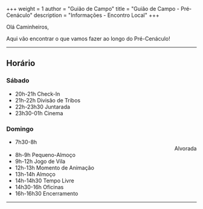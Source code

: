 +++
weight = 1
author = "Guião de Campo"
title = "Guião de Campo - Pré-Cenáculo" 
description = "Informações - Encontro Local" 
+++

Olá Caminheiros,

Aqui vão encontrar o que vamos fazer ao longo do Pré-Cenáculo!

---

## Horário

### Sábado
- 20h-21h   Check-In
- 21h-22h   Divisão de Tribos
- 22h-23h30 Juntarada
- 23h30-01h Cinema

### Domingo
- 7h30-8h <div style="text-align: right">    Alvorada </div>
- 8h-9h     Pequeno-Almoço
- 9h-12h    Jogo de Vila
- 12h-13h   Momento de Animação
- 13h-14h   Almoço
- 14h-14h30 Tempo Livre
- 14h30-16h Oficinas
- 16h-16h30 Encerramento

---
